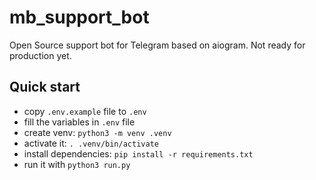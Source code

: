 
# mb_support_bot

Open Source support bot for Telegram based on aiogram. Not ready for production yet.

## Quick start

- copy `.env.example` file to `.env`
- fill the variables in `.env` file
- create venv: `python3 -m venv .venv`
- activate it: `. .venv/bin/activate`
- install dependencies: `pip install -r requirements.txt`
- run it with `python3 run.py`
